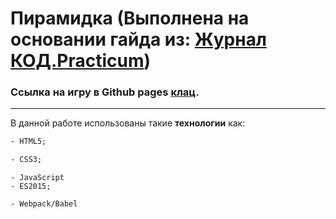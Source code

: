 # Пирамидка (Выполнена на основании гайда из: [Журнал КОД.Practicum](https://thecode.media/stack-game/ "Код"))

### Ссылка на игру в Github pages [клац](https://methodm4n.github.io/mesto/ "Ссылка на игру").

---

В данной работе использованы такие **технологии** как:

```HTML
- HTML5;
```

```CSS
- CSS3;
```

```JS
- JavaScript
- ES2015;
```

```
- Webpack/Babel
```
